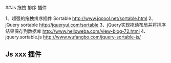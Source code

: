 ##Js 拖拽 排序 插件

  1、超强的拖拽排序插件
    Sortable http://www.jqcool.net/sortable.html
  2、jQuery sortable
    http://jqueryui.com/sortable
  3、jQuery实现拖动布局并将排序结果保存到数据库
    http://www.helloweba.com/view-blog-72.html
  4、jquery.sortable.js
    http://www.wufangbo.com/jquery-sortable-js/

## Js xxx 插件
  
